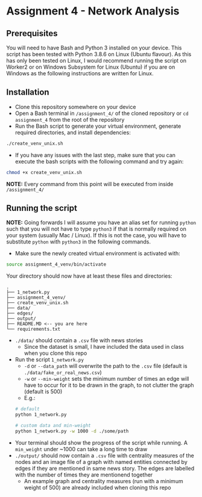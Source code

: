 # Assignment 4 - Network Analysis

## Prerequisites
You will need to have Bash and Python 3 installed on your device. This script has been tested with Python 3.8.6 on Linux (Ubuntu flavour).
As this has only been tested on Linux, I would recommend running the script on Worker2 or on Windows Subsystem for Linux (Ubuntu) if you are on Windows as the following instructions are written for Linux.

## Installation
- Clone this repository somewhere on your device
- Open a Bash terminal in `/assignment_4/` of the cloned repository or `cd assignment_4` from the root of the repository
- Run the Bash script to generate your virtual environment, generate required directories, and install dependencies:

```bash
./create_venv_unix.sh
```
- If you have any issues with the last step, make sure that you can execute the bash scripts with the following command and try again:

```bash
chmod +x create_venv_unix.sh
```

**NOTE:** Every command from this point will be executed from inside `/assignment_4/`

## Running the script
**NOTE:** Going forwards I will assume you have an alias set for running `python` such that you will not have to type `python3` if that is normally required on your system (usually Mac / Linux). If this is not the case, you will have to substitute `python` with `python3` in the following commands.

- Make sure the newly created virtual environment is activated with:

```bash
source assignment_4_venv/bin/activate
```

Your directory should now have at least these files and directories:

```
.
├── 1_network.py
├── assignment_4_venv/
├── create_venv_unix.sh
├── data/
├── edges/
├── output/
├── README.MD <-- you are here
└── requirements.txt
```

- `./data/` should contain a `.csv` file with news stories 
    - Since the dataset is small, I have included the data used in class when you clone this repo
- Run the script `1_network.py`
    - `-d` or `--data_path` will overwrite the path to the `.csv` file (default is `./data/fake_or_real_news.csv`)
    - `-w` or `--min-weight` sets the minimum number of times an edge will have to occur for it to be drawn in the graph, to not clutter the graph (default is 500)
    - E.g.:
    ```bash
    # default
    python 1_network.py

    # custom data and min-weight
    python 1_network.py -w 1000 -d ./some/path
    ```
- Your terminal should show the progress of the script while running. A `min_weight` under ~1000 can take a long time to draw
- `./output/` should now contain a `.csv` file with centrality measures of the nodes and an image file of a graph with named entities connected by edges if they are mentioned in same news story. The edges are labelled with the number of times they are mentionend together
    - An example graph and centrality measures (run with a minimum weight of 500) are already included when cloning this repo
